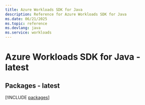 ```yaml
---
title: Azure Workloads SDK for Java
description: Reference for Azure Workloads SDK for Java
ms.date: 06/21/2025
ms.topic: reference
ms.devlang: java
ms.service: workloads
---
```

# Azure Workloads SDK for Java - latest
## Packages - latest
[!INCLUDE [packages](workloads-index.md)]